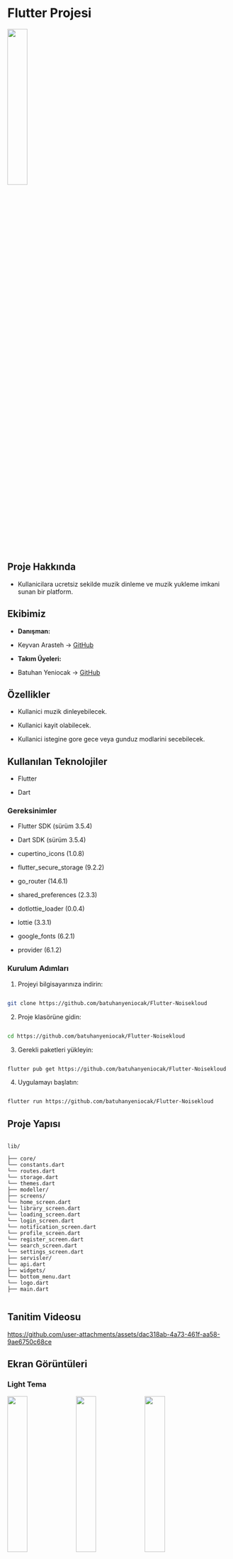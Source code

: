 
# Flutter Projesi

<img src="https://www.unitededucation.com/linklogoch/istinye-university-logo.png" width=30% height=30%>

## Proje Hakkında

- Kullanicilara ucretsiz sekilde muzik dinleme ve muzik yukleme imkani sunan bir platform.

  

## Ekibimiz

-  **Danışman:**  
- Keyvan Arasteh -> [GitHub](https://github.com/keyvanarasteh)


-  **Takım Üyeleri:**

- Batuhan Yeniocak -> [GitHub](https://github.com/batuhanyeniocak)

  

## Özellikler

- Kullanici muzik dinleyebilecek.

- Kullanici kayit olabilecek.

- Kullanici istegine gore gece veya gunduz modlarini secebilecek.

  
## Kullanılan Teknolojiler

- Flutter

- Dart

  
### Gereksinimler

- Flutter SDK (sürüm 3.5.4)

- Dart SDK (sürüm 3.5.4)

- cupertino_icons (1.0.8)

- flutter_secure_storage (9.2.2)

- go_router (14.6.1)

- shared_preferences (2.3.3)

- dotlottie_loader (0.0.4)

- lottie (3.3.1)

- google_fonts (6.2.1)

- provider (6.1.2)


### Kurulum Adımları

1. Projeyi bilgisayarınıza indirin:

```bash

git clone https://github.com/batuhanyeniocak/Flutter-Noisekloud

```

  
2. Proje klasörüne gidin:

```bash

cd https://github.com/batuhanyeniocak/Flutter-Noisekloud

```

  
3. Gerekli paketleri yükleyin:

```bash

flutter pub get https://github.com/batuhanyeniocak/Flutter-Noisekloud

```

  
4. Uygulamayı başlatın:

```bash

flutter run https://github.com/batuhanyeniocak/Flutter-Noisekloud

```
  

## Proje Yapısı

```

lib/

├── core/
└── constants.dart
└── routes.dart
└── storage.dart
└── themes.dart
├── modeller/
├── screens/
└── home_screen.dart
└── library_screen.dart
└── loading_screen.dart
└── login_screen.dart
└── notification_screen.dart
└── profile_screen.dart
└── register_screen.dart
└── search_screen.dart
└── settings_screen.dart
├── servisler/
└── api.dart
├── widgets/
└── bottom_menu.dart
└── logo.dart
├── main.dart


```


## Tanitim Videosu

https://github.com/user-attachments/assets/dac318ab-4a73-461f-aa58-9ae6750c68ce


## Ekran Görüntüleri

### Light Tema

<img src="https://github.com/batuhanyeniocak/Flutter-Noisekloud/blob/main/assets/images/screenshots/lightTheme/homeScreen_SS.png?raw=true" width=30% height=30%>
<img src="https://github.com/batuhanyeniocak/Flutter-Noisekloud/blob/main/assets/images/screenshots/lightTheme/searchScreen_SS.png?raw=true" width=30% height=30%>
<img src="https://github.com/batuhanyeniocak/Flutter-Noisekloud/blob/main/assets/images/screenshots/lightTheme/libraryScreen_SS.png?raw=true" width=30% height=30%>
<img src="https://github.com/batuhanyeniocak/Flutter-Noisekloud/blob/main/assets/images/screenshots/lightTheme/notificationScreen_SS.png?raw=true" width=30% height=30%>
<img src="https://github.com/batuhanyeniocak/Flutter-Noisekloud/blob/main/assets/images/screenshots/lightTheme/loginScreen_SS.png?raw=true" width=30% height=30%>
<img src="https://github.com/batuhanyeniocak/Flutter-Noisekloud/blob/main/assets/images/screenshots/lightTheme/registerScreen_SS.png?raw=true" width=30% height=30%>
<img src="https://github.com/batuhanyeniocak/Flutter-Noisekloud/blob/main/assets/images/screenshots/lightTheme/settingsScreen_SS.png?raw=true" width=30% height=30%>
<img src="https://github.com/batuhanyeniocak/Flutter-Noisekloud/blob/main/assets/images/screenshots/lightTheme/profileScreen_SS.png?raw=true" width=30% height=30%>

### Dark Tema

<img src="https://github.com/batuhanyeniocak/Flutter-Noisekloud/blob/main/assets/images/screenshots/darkTheme/homeScreen_SS.png?raw=true" width=30% height=30%>
<img src="https://github.com/batuhanyeniocak/Flutter-Noisekloud/blob/main/assets/images/screenshots/darkTheme/searchScreen_SS.png?raw=true" width=30% height=30%>
<img src="https://github.com/batuhanyeniocak/Flutter-Noisekloud/blob/main/assets/images/screenshots/darkTheme/libraryScreen_SS.png?raw=true" width=30% height=30%>
<img src="https://github.com/batuhanyeniocak/Flutter-Noisekloud/blob/main/assets/images/screenshots/darkTheme/notificationScreen_SS.png?raw=true" width=30% height=30%>
<img src="https://github.com/batuhanyeniocak/Flutter-Noisekloud/blob/main/assets/images/screenshots/darkTheme/loginScreen_SS.png?raw=true" width=30% height=30%>
<img src="https://github.com/batuhanyeniocak/Flutter-Noisekloud/blob/main/assets/images/screenshots/darkTheme/registerScreen_SS.png?raw=true" width=30% height=30%>
<img src="https://github.com/batuhanyeniocak/Flutter-Noisekloud/blob/main/assets/images/screenshots/darkTheme/settingsScreen_SS.png?raw=true" width=30% height=30%>
<img src="https://github.com/batuhanyeniocak/Flutter-Noisekloud/blob/main/assets/images/screenshots/darkTheme/profileScreen_SS.png?raw=true" width=30% height=30%>


  
## Projeye Katkı Sağlama

1. Projeyi forklayın

2. Yeni bir dal oluşturun (`git checkout -b ozellik/YeniOzellik`)

3. Değişikliklerinizi kaydedin (`git commit -m 'Yeni özellik eklendi'`)

4. Dalınıza gönderin (`git push origin ozellik/YeniOzellik`)

5. Pull Request oluşturun

  
## Lisans

- MIT kapsamında lisanslanmıştır. Daha fazla bilgi için `LICENSE` dosyasını inceleyebilirsiniz.

  
## İletişim

- Proje Bağlantısı: [https://github.com/batuhanyeniocak/Flutter-Noisekloud]

- İstinye Üniversitesi: [https://www.istinye.edu.tr/](https://www.istinye.edu.tr/)

  
## Teşekkürler

- İstinye Üniversitesi'ne destekleri için teşekkür ederiz

- Keyvan hocamiza sonsuz tesekkurlerimizi sunuyoruz.
